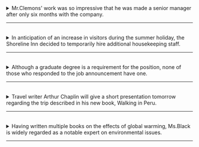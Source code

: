 <details>
  <summary>
    Mr.Clemons' work was so impressive that he was made a senior manager after only six months with the company. 
  </summary>

  - "Mr. Clemons' work was so impressive" 是主要子句，這個子句包含了以下部分：
    - 主詞：Mr. Clemons' work (Mr. Clemons的工作)
    - 動詞：was (是)
    - 主詞的補語：so impressive (如此令人印象深刻)

- "that he was made a senior manager" 是從屬子句，它補充說明主要子句中的情況。這個從屬子句包含以下部分：
    - 連接詞：that (引導從屬子句)
    - 主詞：he (他，指的是Mr. Clemons)
    - 動詞：was made (被任命)
    - 主詞補語：a senior manager (一位高級經理)

  - "after only six months with the company" 是表示時間的副詞片語，它修飾主要子句中的動作，描述了在什麼時間發生了這個令人印象深刻的工作。在這個情況下，它告訴我們這個令人印象深刻的工作是在加入公司僅六個月後發生的。

  - 單字 :
    - Mr. Clemons' (名字)：这是Mr. Clemons的名字，名詞。
    - work (名词)：工作，表示一份工作或任务，名词。
    - was (动词)：是，用来构成过去的被动语态，动词。
    - so (副词)：这里表示程度，表示工作非常令人印象深刻，副词。
    - impressive (形容词)：令人印象深刻的，描述工作的性质，形容词。
    - that (连词)：引导宾语从句，引导子句 "that he was made a senior manager"，连词。
    - he (代词)：他，指代Mr. Clemons，代词。
    - was made (动词短语)：被任命，表示一个动作，动词短语。
    - a (冠词)：一个，用于描述 "senior manager"，冠词。
    - senior (形容词)：高级的，用于描述 "manager"，形容词。
    - manager (名词)：经理，指一位担任管理职务的人，名词。
    - after (介词)：在...之后，用来表示时间顺序，介词。
    - only (副词)：只有，表示数量或程度，副词。
    - six (数词)：六，表示数量，数词。
    - months (名词)：月份，用来描述时间段，名词。
    - with (介词)：用于表示关系或附加条件，介词。
    - the (冠词)：定冠词，用于描述 "company"，冠词。
    - company (名词)：公司，指的是Mr. Clemons加入的组织，名词。   
  
  > 整個句子表達了Mr. Clemons的工作表現出色，以至於在加入公司僅六個月後被任命為高級經理的情況。
</details>

---
<br>

<details>
  <summary>
    In anticipation of an increase in visitors during the summer holiday, the Shoreline Inn decided to temporarily hire          additional housekeeping staff.
  </summary>

  - 修飾語 : "In anticipation of an increase in visitors during the summer holiday" ，用来修改主句。这个修饰短语提供了额外的信息，描述了决定的原因或背景，即因为预期夏季假期游客数量将增加。修饰语通常用来增加句子的信息量，使句子更具上下文和详细信息。在这个句子中，它修饰了主句 "The Shoreline Inn decided to temporarily hire additional housekeeping staff"，帮助解释决定的背景。
  
  - 主语：The Shoreline Inn

  - 动词：decided

  - 受词：to temporarily hire additional housekeeping staff，是不定詞當名詞使用，作主要子句中动词 "decided" 的受詞。这个不定式短语描述了 Shoreline Inn 酒店所做的决定，即雇佣额外的客房清洁员工，并因此可以被视为整个决定的对象。

  - 单词：
    - In anticipation of：这是一个介词短语，表示预期某事发生。
    - an increase：这是名词短语，表示增加。
    - visitors：这是名词，表示访客或游客。
    - during：这是介词，表示在某个时间段内。
    - the summer holiday：这是名词短语，表示夏季假期。
    - The Shoreline Inn：这是酒店的名称，作为主语。
    - decided：这是动词，表示做出决定。
    - to temporarily hire：这是不定式短语，表示暂时雇佣。
    - additional：这是形容词，表示额外的。
    - housekeeping staff：这是名词短语，表示客房清洁员工。

  > 整个句子表达了 Shoreline Inn 酒店为了应对夏季假期游客的增加，决定暂时雇佣额外的客房清洁员工。
</details>

---
<br>

<details>
  <summary>
     Although a graduate degree is a requirement for the position, none of those who responded to the job announcement have       one.
  </summary>

  - 從屬子句 :  Although a graduate degree is a requirement for the position
    - 从属连词：Although (尽管)
    - 主詞：a graduate degree (研究生学位)
    - 动词：is (表示 "是")
    - 受詞：a requirement for the position (职位的要求)     
  
  - 主要子句 : none of those who responded to the job announcement have one.
    - 主詞 : none of those who responded to the job announcement"。这个主詞表示 "回应了工作通告的人中没有人"。
    - 動詞 : have (表示拥有)。
    - 受詞 : a graduate degree (研究生学位)。

  - 單字 : 
    - Although：这是从属连词，用于引导条件子句或对比子句，表示尽管的关系。
    - a graduate degree：这是名词短语，表示研究生学位，是主句的主语和副词子句的主语。
    - is：这是动词，用于连接主语和宾语，表示“是”。
    - a requirement for the position：这是名词短语，表示职位的要求，是主句的宾语和副词子句的宾语。
    - for the position：这是介词短语，用于说明“requirement”的目的或所涉及的职位。
    - none：这是代词，表示“没有人”或“没有任何人”。
    - of those who responded to the job announcement：这是名词短语，表示“那些回应了工作通告的人”，是主句的主语。

  > 整个句子表达的意思是，尽管该职位要求拥有研究生学位，但没有一个回应了工作通告的人符合这个要求。
</details>

---
<br>

<details>
  <summary>
   Travel writer Arthur Chaplin will give a short presentation tomorrow regarding the trip described in his new book,     Walking in Peru.
  </summary>

  - 主要子句 : Travel writer Arthur Chaplin will give a short presentation
    - 主詞：Travel writer Arthur Chaplin (旅行作家 Arthur Chaplin)
    - 动词：will give (将要给出)
    - 受詞：a short presentation (一个简短的演示)
  - 時間副詞 : tomorrow，表示时间，明天。
  - 修飾語 : "regarding the trip described in his new book, Walking in Peru" 是一个修饰语，用于修饰主句中的动作（Travel writer     Arthur Chaplin will give a short presentation）。这个修飾語提供了有关演示内容的额外信息，即演示内容涉及他的新书 "Walking in       Peru" 中描述的旅行。
  - 單字 :
    - Travel writer：这是名词短语，表示旅行作家，是主语。
    - Arthur Chaplin：这是人名，表示 Travel writer 的名字。
    - will give：这是动词短语，表示将要给出，是主句的谓语动词。
    - a short presentation：这是名词短语，表示一个简短的演示，是主句的宾语。
    - tomorrow：这是副词，表示时间，明天。
    - regarding：这是介词，表示关于，用于引导关于主题的信息。
    - the trip described in his new book, Walking in Peru：这是名词短语，表示 "the trip"（旅行），是介词 "regarding" 的宾语，同       时也是整个句子的补语。

  > 整个句子表明旅行作家 Arthur Chaplin 将在明天进行一次简短的演示，演示内容是关于他的新书 "Walking in Peru" 中所描述的旅行。
</details>

---
<br>

<details>
  <summary>
   Having written multiple books on the effects of global warming, Ms.Black is widely regarded as a notable expert on environmental issues.  
  </summary>

 - 修飾語 : Having written multiple books on the effects of global warming
   - 在这个分词構句中，主詞 "Ms. Black" 被省略了，因为它与主句的主詞一致，这是一个常见的省略结构，以避免重复主语，使句子更简洁。所        以，原本的主詞是 "Ms. Black"，但为了形成分词構句，将主詞省略了，从而形成了 "Having written multiple books on the effects         of global warming" 这个分词短语。
   - 原本的句型 : Ms. Black has written multiple books on the effects of global warming
   
 - 主要子句 : Ms.Black is widely regarded as a notable expert on environmental issues.
   - 主詞：Ms. Black (Ms. Black)
   - 动词：is regarded (被认为)
   - 主詞补语：widely regarded as a notable expert on environmental issues (广泛被视为一个在环境问题方面备受尊敬的专家)

  - 單字    
    - Having written：这是动词短语，表示"已经写了"，是一个分词短语。
    - multiple：这是形容词，表示"多个"。
    - books：这是名词，表示"书籍"。
    - on the effects of global warming：这是介词短语，表示"关于全球变暖的影响"，用于修饰"written"。
    - Ms. Black：这是人名，表示主语。
    - is regarded：这是动词，表示"被认为"，是主句的谓语动词。
    - as a notable expert on environmental issues：这是介词短语，表示"作为一个备受尊敬的环境问题专家"，是主句的补语。

  > 整个句子表明 Ms. Black 因为写了多本关于全球变暖影响的书籍而被广泛认为是一个备受尊敬的环境问题专家。这里的"Having written           multiple books on the effects of global warming" 是过去分词短语，用于描述 Ms. Black 的前期行动，而 "as a notable expert on     environmental issues" 则是对她的身份的进一步说明。
</details>

---
<br>
